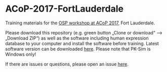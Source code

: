# ACoP-2017-FortLauderdale
Training materials for the [OSP workshop at ACoP 2017](https://github.com/Open-Systems-Pharmacology/Forum/issues/7), Fort Lauderdale. 

Please download this repository (e.g. green button „Clone or download“ –> „Download ZIP“) as well as the software including human expression database to your computer and install the software before training. Latest software version can be downloaded [here](http://setup.open-systems-pharmacology.org). Please note that PK-Sim is Windows only! 

If there are issues or questions, please open an issue [here](https://github.com/Open-Systems-Pharmacology/ACoP-2017-FortLauderdale/issues).


